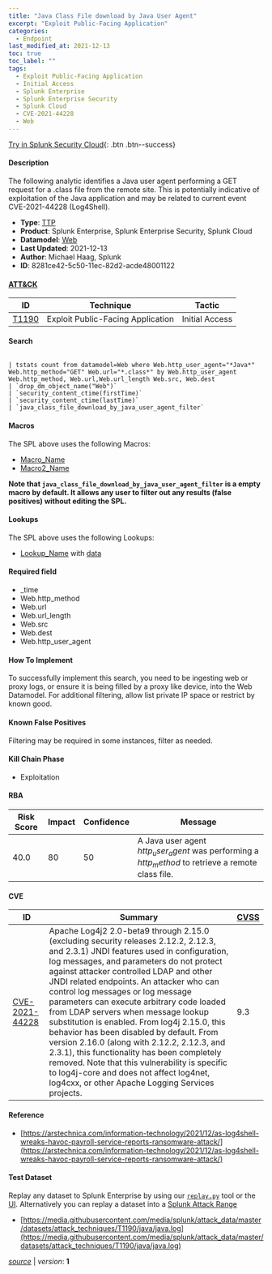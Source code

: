 ```yaml
---
title: "Java Class File download by Java User Agent"
excerpt: "Exploit Public-Facing Application"
categories:
  - Endpoint
last_modified_at: 2021-12-13
toc: true
toc_label: ""
tags:
  - Exploit Public-Facing Application
  - Initial Access
  - Splunk Enterprise
  - Splunk Enterprise Security
  - Splunk Cloud
  - CVE-2021-44228
  - Web
---
```




[Try in Splunk Security Cloud](https://www.splunk.com/en_us/cyber-security.html){: .btn .btn--success}

#### Description

The following analytic identifies a Java user agent performing a GET request for a .class file from the remote site. This is potentially indicative of exploitation of the Java application and may be related to current event CVE-2021-44228 (Log4Shell).

- **Type**: [TTP](https://github.com/splunk/security_content/wiki/Detection-Analytic-Types)
- **Product**: Splunk Enterprise, Splunk Enterprise Security, Splunk Cloud
- **Datamodel**: [Web](https://docs.splunk.com/Documentation/CIM/latest/User/Web)
- **Last Updated**: 2021-12-13
- **Author**: Michael Haag, Splunk
- **ID**: 8281ce42-5c50-11ec-82d2-acde48001122


#### [ATT&CK](https://attack.mitre.org/)

| ID             | Technique      |  Tactic           |
| -------------- | -------------- |------------------ |
| [T1190](https://attack.mitre.org/techniques/T1190/) | Exploit Public-Facing Application | Initial Access |

#### Search

```

| tstats count from datamodel=Web where Web.http_user_agent="*Java*" Web.http_method="GET" Web.url="*.class*" by Web.http_user_agent Web.http_method, Web.url,Web.url_length Web.src, Web.dest 
| `drop_dm_object_name("Web")` 
| `security_content_ctime(firstTime)` 
| `security_content_ctime(lastTime)` 
| `java_class_file_download_by_java_user_agent_filter`
```

#### Macros
The SPL above uses the following Macros:
* [Macro_Name](https://)
* [Macro2_Name](https://)

**Note that `java_class_file_download_by_java_user_agent_filter` is a empty macro by default. It allows any user to filter out any results (false positives) without editing the SPL.**

#### Lookups
The SPL above uses the following Lookups:

* [Lookup_Name]() with [data]()

#### Required field
* _time
* Web.http_method
* Web.url
* Web.url_length
* Web.src
* Web.dest
* Web.http_user_agent


#### How To Implement
To successfully implement this search, you need to be ingesting web or proxy logs, or ensure it is being filled by a proxy like device, into the Web Datamodel. For additional filtering, allow list private IP space or restrict by known good.

#### Known False Positives
Filtering may be required in some instances, filter as needed.

#### Kill Chain Phase
* Exploitation



#### RBA

| Risk Score  | Impact      | Confidence   | Message      |
| ----------- | ----------- |--------------|--------------|
| 40.0 | 80 | 50 | A Java user agent $http_user_agent$ was performing a $http_method$ to retrieve a remote class file. |



#### CVE

| ID          | Summary | [CVSS](https://nvd.nist.gov/vuln-metrics/cvss) |
| ----------- | ----------- | -------------- |
| [CVE-2021-44228](https://nvd.nist.gov/vuln/detail/CVE-2021-44228) | Apache Log4j2 2.0-beta9 through 2.15.0 (excluding security releases 2.12.2, 2.12.3, and 2.3.1) JNDI features used in configuration, log messages, and parameters do not protect against attacker controlled LDAP and other JNDI related endpoints. An attacker who can control log messages or log message parameters can execute arbitrary code loaded from LDAP servers when message lookup substitution is enabled. From log4j 2.15.0, this behavior has been disabled by default. From version 2.16.0 (along with 2.12.2, 2.12.3, and 2.3.1), this functionality has been completely removed. Note that this vulnerability is specific to log4j-core and does not affect log4net, log4cxx, or other Apache Logging Services projects. | 9.3 |



#### Reference

* [https://arstechnica.com/information-technology/2021/12/as-log4shell-wreaks-havoc-payroll-service-reports-ransomware-attack/](https://arstechnica.com/information-technology/2021/12/as-log4shell-wreaks-havoc-payroll-service-reports-ransomware-attack/)



#### Test Dataset
Replay any dataset to Splunk Enterprise by using our [`replay.py`](https://github.com/splunk/attack_data#using-replaypy) tool or the [UI](https://github.com/splunk/attack_data#using-ui).
Alternatively you can replay a dataset into a [Splunk Attack Range](https://github.com/splunk/attack_range#replay-dumps-into-attack-range-splunk-server)

* [https://media.githubusercontent.com/media/splunk/attack_data/master/datasets/attack_techniques/T1190/java/java.log](https://media.githubusercontent.com/media/splunk/attack_data/master/datasets/attack_techniques/T1190/java/java.log)



[*source*](https://github.com/splunk/security_content/tree/develop/detections/endpoint/java_class_file_download_by_java_user_agent.yml) \| *version*: **1**